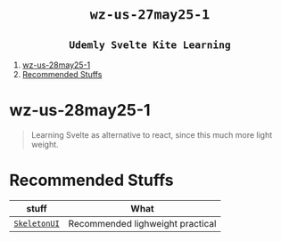 <h1 align="center"><code> wz-us-27may25-1 </code></h1>
<h2 align="center"><code> Udemly Svelte Kite Learning </code></h2>

1. [wz-us-28may25-1](#wz-us-28may25-1)
2. [Recommended Stuffs](#recommended-stuffs)

# wz-us-28may25-1

> Learning Svelte as alternative to react, since this much more light weight.

# Recommended Stuffs

|                   stuff                   |               What               |
| :---------------------------------------: | :------------------------------: |
| [`SkeletonUI`](https://www.skeleton.dev/) | Recommended lighweight practical |
